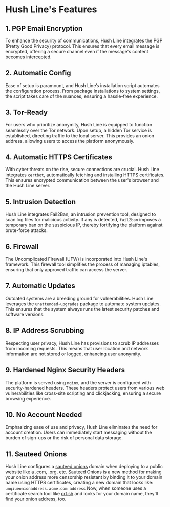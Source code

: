 # Hush Line's Features

## **1. PGP Email Encryption**
To enhance the security of communications, Hush Line integrates the PGP (Pretty Good Privacy) protocol. This ensures that every email message is encrypted, offering a secure channel even if the message's content becomes intercepted.

## **2. Automatic Config**
Ease of setup is paramount, and Hush Line’s installation script automates the configuration process. From package installations to system settings, the script takes care of the nuances, ensuring a hassle-free experience.

## **3. Tor-Ready**
For users who prioritize anonymity, Hush Line is equipped to function seamlessly over the Tor network. Upon setup, a hidden Tor service is established, directing traffic to the local server. This provides an onion address, allowing users to access the platform anonymously.

## **4. Automatic HTTPS Certificates**
With cyber threats on the rise, secure connections are crucial. Hush Line integrates `certbot`, automatically fetching and installing HTTPS certificates. This ensures encrypted communication between the user's browser and the Hush Line server.

## **5. Intrusion Detection**
Hush Line integrates Fail2Ban, an intrusion prevention tool, designed to scan log files for malicious activity. If any is detected, `fail2ban` imposes a temporary ban on the suspicious IP, thereby fortifying the platform against brute-force attacks.

## **6. Firewall**
The Uncomplicated Firewall (UFW) is incorporated into Hush Line's framework. This firewall tool simplifies the process of managing iptables, ensuring that only approved traffic can access the server.

## **7. Automatic Updates**
Outdated systems are a breeding ground for vulnerabilities. Hush Line leverages the `unattended-upgrades` package to automate system updates. This ensures that the system always runs the latest security patches and software versions.

## **8. IP Address Scrubbing**
Respecting user privacy, Hush Line has provisions to scrub IP addresses from incoming requests. This means that user location and network information are not stored or logged, enhancing user anonymity.

## **9. Hardened Nginx Security Headers**
The platform is served using `nginx`, and the server is configured with security-hardened headers. These headers protect users from various web vulnerabilities like cross-site scripting and clickjacking, ensuring a secure browsing experience.

## **10. No Account Needed**
Emphasizing ease of use and privacy, Hush Line eliminates the need for account creation. Users can immediately start messaging without the burden of sign-ups or the risk of personal data storage.

## **11. Sauteed Onions**
Hush Line configures a [sauteed onions](sauteed-onions.org) domain when deploying to a public website like a .com, .org, etc. Sauteed Onions is a new method for making your onion address more censorship resistant by binding it to your domain name using HTTPS certificates, creating a new domain that looks like: `unqiueonionaddress.acme.com address` Now, when someone uses a certificate search tool like [crt.sh](https://crt.sh/) and looks for your domain name, they'll find your onion address, too.
